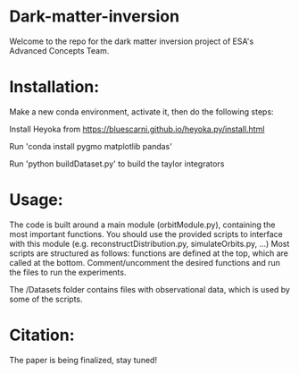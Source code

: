 # Dark-matter-inversion
Welcome to the repo for the dark matter inversion project of ESA's Advanced Concepts Team.



# Installation:
Make a new conda environment, activate it, then do the following steps:

Install Heyoka from https://bluescarni.github.io/heyoka.py/install.html

Run 'conda install pygmo matplotlib pandas'

Run 'python buildDataset.py' to build the taylor integrators


# Usage:
The code is built around a main module (orbitModule.py), containing the most important functions.
You should use the provided scripts to interface with this module (e.g. reconstructDistribution.py, simulateOrbits.py, ...)
Most scripts are structured as follows: functions are defined at the top, which are called at the bottom. Comment/uncomment the desired functions and run the files to run the experiments.

The /Datasets folder contains files with observational data, which is used by some of the scripts.


# Citation:
The paper is being finalized, stay tuned!
